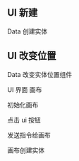 UI   新建
-------
Data  创建实体


UI  改变位置
------
Data  改变实体位置组件


UI 界面       画布


初始化画布

点击 ui 按钮

发送指令给画布

画布创建实体

